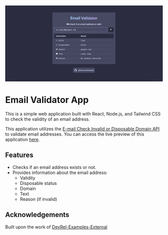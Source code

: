 ![Demo](email-validator-demo.png)

# Email Validator App

This is a simple web application built with React, Node.js, and Tailwind CSS to check the validity of an email address.

This application utilizes the [E-mail Check Invalid or Disposable Domain API](https://rapidapi.com/Top-Rated/api/e-mail-check-invalid-or-disposable-domain) to validate email addresses. You can access the live preview of this application [here](https://email-validator-8d287f3569ad.herokuapp.com/). 


## Features

- Checks if an email address exists or not.
- Provides information about the email address:
  - Validity
  - Disposable status
  - Domain
  - Text
  - Reason (if invalid)
## Acknowledgements

Built upon the work of [DevRel-Examples-External](https://github.com/RapidAPI/DevRel-Examples-External/tree/main/email-validator-app)
